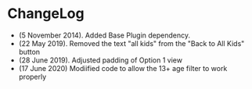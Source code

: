 # ChangeLog

* (5 November 2014). Added Base Plugin dependency.
* (22 May 2019). Removed the text "all kids" from the "Back to All Kids" button
* (28 June 2019). Adjusted padding of Option 1 view
* (17 June 2020) Modiified code to allow the 13+ age filter to work properly
